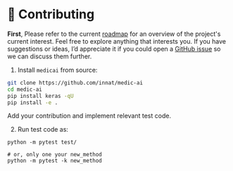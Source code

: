 # 🤝 Contributing

**First**, Please refer to the current [roadmap](https://github.com/innat/medic-ai/wiki/Roadmap) for an overview of the project's current interest. Feel free to explore anything that interests you. If you have suggestions or ideas, I’d appreciate it if you could open a [GitHub issue](https://github.com/innat/medic-ai/issues/new/choose) so we can discuss them further.

1. Install `medicai` from source:

```bash
git clone https://github.com/innat/medic-ai
cd medic-ai
pip install keras -qU
pip install -e .
```

Add your contribution and implement relevant test code.

2. Run test code as:

```
python -m pytest test/

# or, only one your new_method
python -m pytest -k new_method
```